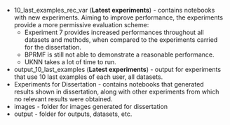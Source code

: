 * 10_last_examples_rec_var (**Latest experiments**) - contains notebooks with new experiments. Aiming to improve performance, the experiments provide a more permissive evaluation scheme:
    * Experiment 7 provides increased performances throughout all datasets and methods, when compared to the experiments carried for the dissertation. 
    * BPRMF is still not able to demonstrate a reasonable performance.
    * UKNN takes a lot of time to run.
* output_10_last_examples (**Latest experiments**) - output for experiments that use 10 last examples of each user, all datasets. 
* Experiments for Dissertation - contains notebooks that generated results shown in dissertation, along with other experiments from which no relevant results were obtained.
* images - folder for images generated for dissertation
* output - folder for outputs, datasets, etc.
